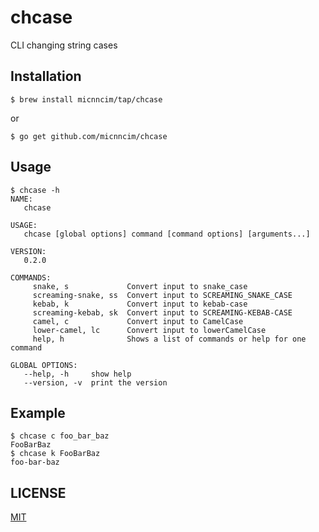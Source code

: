 # chcase

CLI changing string cases

## Installation

```
$ brew install micnncim/tap/chcase
```

or

```
$ go get github.com/micnncim/chcase
```

## Usage

```
$ chcase -h
NAME:
   chcase

USAGE:
   chcase [global options] command [command options] [arguments...]

VERSION:
   0.2.0

COMMANDS:
     snake, s             Convert input to snake_case
     screaming-snake, ss  Convert input to SCREAMING_SNAKE_CASE
     kebab, k             Convert input to kebab-case
     screaming-kebab, sk  Convert input to SCREAMING-KEBAB-CASE
     camel, c             Convert input to CamelCase
     lower-camel, lc      Convert input to lowerCamelCase
     help, h              Shows a list of commands or help for one command

GLOBAL OPTIONS:
   --help, -h     show help
   --version, -v  print the version
```

## Example

```
$ chcase c foo_bar_baz
FooBarBaz
$ chcase k FooBarBaz
foo-bar-baz
```

## LICENSE

[MIT](./LICENSE)